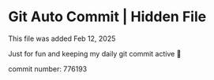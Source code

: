 # Git Auto Commit | Hidden File

This file was added Feb 12, 2025

Just for fun and keeping my daily git commit active 🤪

commit number: 776193
